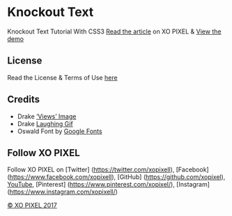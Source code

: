 # Knockout Text
Knockout Text Tutorial With CSS3
[Read the article](http://xopixel.com/responsive-knockout-text-with-css3/) on XO PIXEL
& [View the demo](http://xopixel.com/demo/Responsive%20Knockout%20Text%20With%20CSS3/)

## License
Read the License & Terms of Use [here](http://xopixel.com/terms-licensing/)

## Credits
- Drake [‘Views’ Image](http://www.stereogum.com/1874328/drakes-views-will-be-on-pandora-today/news/)
- Drake [Laughing Gif](http://aubreysgifs.tumblr.com/)
- Oswald Font by [Google Fonts](https://fonts.google.com/)

## Follow XO PIXEL
Follow XO PIXEL on [Twitter] (https://twitter.com/xopixell), [Facebook] (https://www.facebook.com/xopixell), [GitHub] (https://github.com/xopixel), [YouTube](https://www.youtube.com/user/xopixell), [Pinterest] (https://www.pinterest.com/xopixel/), [Instagram] (https://www.instagram.com/xopixell/)

[© XO PIXEL 2017](http://www.xopixel.com)
